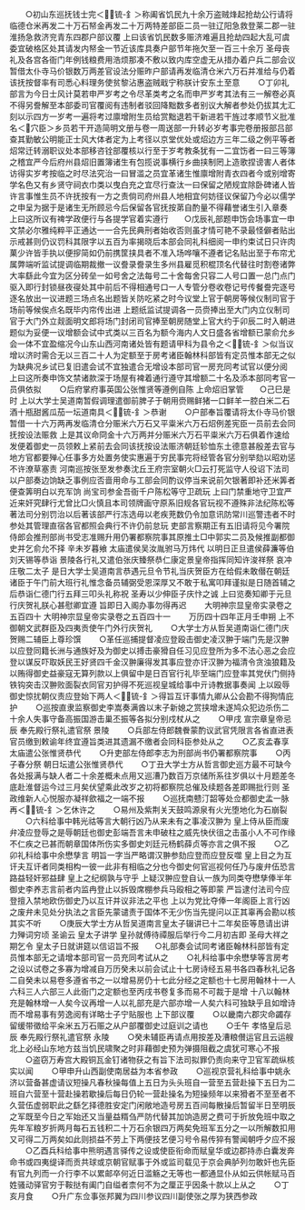 <!-- { "loadSidebar": true } -->
　　○初山东巡抚钱士完＜锍-釒＞称阖省饥民九十余万盗贼烽起抢劫公行请将临德仓米再发二十万石帑金再发二十万两特差部臣二员一驻辽阳急救登莱二郡一驻淮扬急救济兖青东四郡户部议覆  上曰该省饥民数多赈济难遍且抢劫四起大乱可虞委宜破格区处其请发内帑金一节近该库具奏户部节年拖欠至一百三十余万  圣母丧礼及各宫各衙门年例钱粮费用浩烦那凑不敷以致内库空虚无从措办着户兵二部会议暂借太仆寺马价银数万两差官设法分赈昨户部请再发临清仓米六万石并准给与仍着该抚按督率有司悉心料理务使贫黎沾惠盗贼戢宁称朕计安东土至意
　　○丁卯礼部言为今日士风计莫若申严岁考之令尽革类考之名而申严岁考其法有三一解卷必真不得另誊解至本部委司官覆阅有违制者驳回降黜数多者别议大解者参处仍拔其尢汇刻以示四方一岁考一遍将考过廪增附生员给赏黜退若干新进若干旌过孝顺节义批准名＜穴臣＞乡员若干开造简明文册与卷一周送部一升转必岁考事完卷册报部吕部查其勤敏公明能正士风大体者定为上考径以京堂优处或炤边方三年二级之例平等者炤常迁转溺职议处本部移咨铨部覆核以行至于岁考教条犹有一二宜饬者一曰三等簿之稽宜严今后府州县炤旧置簿诸生有包揽说事横行乡曲挟制罔上造歌捏谤害人者体访得实岁考按临之时尽法究治一曰冒滥之员宜革诸生惟廪增附青衣四者今或别增寄学名色又有乡贤守祠衣巾类以曳白充之宜尽行查汰一曰保留之陋规宜除卧碑诸人皆许言事惟生员不许抚按有一方之责倘司府州县人地相宜何妨径议保留乃今必以儒学之申呈为据于是诸生无所顾忌今后保留各官抚按苐自酌量不得藉誉诸生引入章奏  上曰这所议有禆学政便行与各提学官着实遵行　　○戊辰礼部题申饬会场事宜一申文禁必尔雅纯粹平正通达一一合先民典刑者始收否则虽才情可艳不录最怪僻者贴出示戒甚则仍议罚科其限字以五百为率揭晓后本部会同礼科细阅一申约束试日只许肉菓少许皆手执以便摉简如仍前携筐挟具者不准入场哗嚷不遵者记名贴出至于布帘尤属弊端听监试提调临期裁撤一议誊录誊录生多州县雇觅积棍顶名代替往时割卷诸弊大率繇此今宜为区分砖垒一如号舍之法每号二十舍每舍只容二人号口置一总门点门驱入即行封锁昼夜寑处其中前后不得相通号口一人专管分卷收卷记号传餐誊完逐号逐名放出一议进题三场点名出题皆关防吃紧之时今议堂上官于朝房等候仪制司官于场前等候俟点名既毕内帘传出进  上题纸监试提调各一员赍捧出至大门内立仪制司官于大门外立觌面明文郎将场门封闭司官捧至朝房随堂上官大约于卯辰二时入朝进题似为妥便一议增额会试中式类以三百名为额今海内人文日盛各省增额已蒙俞允乡会一体不宜盈缩况今山东山西河南诸处皆有题请甲科为县令之＜锍-釒＞似当议增以济时需合无以三百二十人为定额至于房考诸臣翰林科部皆有定员惟本部无之似为缺典况乡试已复旧遣会试不宜独遣合无增设本部司官一房充同考试官以便分阅  上曰这所奏申饰文禁诸款深于场屋有裨着通行遵守其增额二十名及添本部同考官一员俱依拟
　　○后府掌府事英国公张惟贤等遵例自陈  上命炤旧掌管　　○己巳是时  上以大学士吴道南暂假调理遣御前脾子于朝用赍赐鲜猪一口鲜羊一腔白米二石酒十瓶甜酱瓜茄一坛道南具＜锍-釒＞恭谢
　　○户部奉旨覆请将太仆寺马价银暂借一十六万两再发临清仓分赈米六万石又平粜米六万石炤例差宪臣一员前去会同抚按设法赈救  上是其议命冏金十六万两并分赈米六万石平粜米六万石俱着作速给发便着御史一员领敕上紧前去会同该抚按设法赈济朝廷轸恤东土德意甚殷差去官与地方官都要殚心任事多方处置务使实惠遍于穷民事完将经管各官分别举劾以昭劝惩不许潦草塞责  河南巡按张至发参奏沈丘王府宗室朝火□云打死监守人役诏下法司  以户部奏边饷缺乏事例应否啬用命与工部会同酌议停当来说前欠银著即补还米筭者便查筭明白以充军饷  尚宝司参金吾衙千户陈松等守卫疏玩  上曰门禁重地守卫宜严近来奸究肆行尤曾比□火慎且本司领牌画守原系旧规各官玩视不遵殊非法纪陈松等著法司分别罚治以后著该部严行冻选毋以老疾茺数仍令加意讯防常川巡警违者不时参处其管理直宿各官都照会典行不许仍前怠玩  吏部言察期正有五旧请将见今署院侍郎会推刑部尚书受志准赐升用仍署都察院事其原推土□中郭实二员及候推副都御史并乞俞允不择  辛未岁暮飨  太庙遣侯吴汝胤驸马万炜代  以明日正旦遣侯薛濂等伯刘天锡等恭诣  景陵各行礼又遣伯张庆臻祭恭仁康定景皇帝指挥同知许浚祥祭  哀冲  庄敬二太子  是日大学士吴道南言恭遇元旦令节礼当庆贺臣方在给假未敢僣在朝廷诸臣于午门前大班行礼惟念备员辅弼受恩深厚又不敢于私寓叩拜谨拟是日随首辅之后恭诣仁德门行五拜三叩头礼称祝  圣寿以少伸臣子庆忭之诚  上曰览奏知卿于元旦行庆贺礼朕心甚慰卿宜遵  旨即日入阁办事勿得再迟
　　大明神宗显皇帝实录卷之五百四十
大明神宗显皇帝实录卷之五百四十一
　　万历四十四年正月壬申朔  上不御朝文武群臣及四夷贡使午门外行庆贺礼
　　○大学士方从哲吴道南诣仁德门庆贺赐二辅臣上尊珍馔
　　○革任巡捕提督凌应登殴击御史凌汉翀于端门先是汉翀以应登同籍长洲与通族好及为御史以搏击豪猾自任习见应登所为多不法心恶之会应登以谋反吓取妖民王好贤四千金汉翀廉得发其事应登亦讦汉翀为福清令贪浊狼籍及以贿得御史益豪寇无算列款以上俱留中是日百官行礼毕至端门应登率其党伏门侧持铁钩突击汉翀败面裂衣同官刃护得不死巡视皇城给事中亓诗教据事奏闻  上以殴辱御史惊扰朝仪责应登始下两人＜锍-釒＞得旨互讦事情九卿从公会勘不得狥情庇护
　　○巡按直隶监察御史李嵩奏满酋以末子新媳之赏挟增未遂鸠众犯边杀伤二十余人失事守备高振国游击巢丕振等各拟分别戍杖从之
　　○甲戌  宣宗章皇帝忌辰  奉先殿行祭礼遣官祭  景陵
　　○兵部左侍郎魏餋蒙酌议武官凭限言各省直进表官员缴到敕谕年终宜遵旨类进其遗漏不缴者会同科臣参处从之
　　○乙亥孟春享  太庙遣公张惟贤恭代
　　○升吏部左侍郎李志为刑部尚书仍署都察院事
　　○丙子春分祭  朝日坛遣公张惟贤恭代
　　○丁丑大学士方从哲言御史巡方最不可缺今各处报满与缺人者二十余差概未点用又巡漕乃数百万京储所系往岁俱以十月题差冬底赴淮督运今过三月矣伏望乘此改岁之初将都察院总催及续题各差即赐批行则  圣政维新人心悦服亦凝祥歛福之一端不报
　　○巡抚南戆汀韶等处佥都御史孟一脉再＜锍-釒＞乞休许之
　　○易州及紫荆关天鼓鸣源泉有火光堕地化为石崩裂
　　○六科给事中韩光祜等言大朝行凶乃从来未有之事凌汉翀为  皇上侍从臣而废弁凌应登辱之是辱朝廷也御史彭端吾言未申破柱之威先快伏徂之击虽小人不可作缘不仁疾之已甚而朝章国体所伤实多御史刘廷元杨鹤薛贞等亦言之俱不报
　　○乙卯礼科给事中余懋孳言  明旨一字当严略谓汉翀参劾应登而应登反噬  皇上目之为互讦夫互讦者同类相构一彼一此非有相临之分也今御史何官巡视何任乃与废弁伍恐言路益轻奸邪益肆  皇上之纪纲孰与守乎  上疑汉翀应登自认一族为同类夺懋孳俸半年御史李养志言前者内监冉登止以拆毁席棚参兵马殴相之等即蒙  严旨逮付法司今应登擅入禁地欧伤御史乃以互讦并议非法之平也  上以为党比夺俸一年阁臣上言行凶之废弁未见处分执法之言臣先蒙谴责于国体不无少伤当先提问以正其辜再会勘以核其实不听
　　○庚辰大学士方从哲吴道南言皇太子辍讲已十二年矣臣等恳请出讲力殚词穷顷  圣谕云  皇太子讲学  皇孙就傅待禫服后举行今二月初吉即  圣母大祥之期乞令  皇太子日就讲筵以信诏旨不报　　○礼部奏会试同考诸臣翰林科部皆有定员惟本部无之请增本部司官一员充同考试从之
　　○礼科给事中余懋孳等言房考之设以试卷之多寡为增减自万历癸未以前会试止十七房诗经五易书各四春秋礼记各二自癸未以易卷多遵省书之一以增易房仍十七此分经之定额也十七房用翰林十一人六科三人六部三人此衙门之定额也至丙戌书卷复多而易不可裁于是增  十八以翰林充是翰林增一人矣今议再增一人以礼部充是六部亦增一人矣六科可独缺乎且如增诗而不增易事有劳逸阅有详略士子宁贴服也  上下部议覆
　　○以畿南六郡灾命蠲存留缓带徵给平籴米五万石赈之从户部覆御史过庭训之请也
　　○壬午  孝恪皇后忌辰  奉先殿行祭礼遣官祭  永陵
　　○癸未辅臣再请点用按差及漕粮儧运官且云运艘北上必经山东地方兹当饥民啸聚之时非藉御史预为弹摄阻截之虞犹可寒心不报
　　○盗窃万寿宫大殿铜瓦金钉诸物获之有旨下法司拟罪仍责向来守卫官军疏纵核实以闻
　　○甲申升山西副使南居益为本省参政
　　○巡视京营礼科给事中姚永济以营备甚虚请议短操凡春秋操每值上五日为头头班自一营至五营赴操下五日为二班自六营至十营赴操若歇操后每日仍轮一营赴操名为短操频年以来猾者不至至者不久营伍虚弱职此之繇乞择德胜安定门闲敞地造号房五百间每散操后暂留半日至明辰之军既至今日之军始还又当量益糈刍严防代替其加饷造房之费可于折放免班中取之先年军粮岁折两月每石五钱积二十万石余银四万两矣免班军五分之一以所解数扣用又可得二万两矣如此则损益不劳上下两便技艺便习号令易传猝有警闻朝呼夕应不报
　　○乙酉兵科给事中熊明遇言驿传之设或使臣衔命而赋皇华或边郡持赤白囊发奔命书或四夷缇译而贡共球或京朝官赋事于外或监司载见于京会典胪列勿敢奸也先臣有官九列而一介行李不以累邮卒何近日滥觞之无等也一都通显仆从如云供帐赋马百姓骚动驿官穷于鞍挞有阖门自缢者柰何不为之厘正乎因条十款以上从之
　　○丁亥月食
　　○升广东佥事张邦翼为四川参议四川副使张之厚为狭西参政
